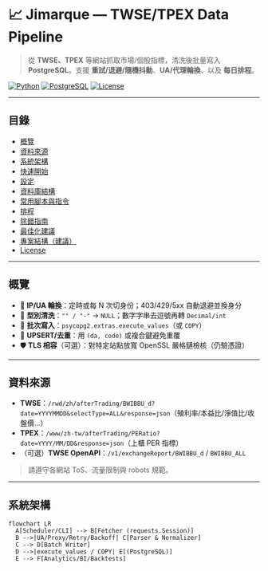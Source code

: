 # 📈 Jimarque — TWSE/TPEX Data Pipeline

> 從 **TWSE、TPEX** 等網站抓取市場/個股指標，清洗後批量寫入 **PostgreSQL**。支援 **重試/退避/隨機抖動**、**UA/代理輪換**、以及 **每日排程**。

[![Python](https://img.shields.io/badge/Python-3.12+-3776AB.svg?logo=python&logoColor=white)](#requirements)
[![PostgreSQL](https://img.shields.io/badge/PostgreSQL-14+-336791.svg?logo=postgresql&logoColor=white)](#database-schema)
[![License](https://img.shields.io/badge/License-MIT-black.svg)](#license)

---

## 目錄
- [概覽](#概覽)
- [資料來源](#資料來源)
- [系統架構](#系統架構)
- [快速開始](#快速開始)
- [設定](#設定)
- [資料庫結構](#資料庫結構)
- [常用腳本與指令](#常用腳本與指令)
- [排程](#排程)
- [除錯指南](#除錯指南)
- [最佳化建議](#最佳化建議)
- [專案結構（建議）](#專案結構建議)
- [License](#license)

---

## 概覽
- 🔁 **IP/UA 輪換**：定時或每 N 次切身份；403/429/5xx 自動退避並換身分  
- 🧪 **型別清洗**：`"" / "-"` → `NULL`；數字字串去逗號再轉 `Decimal/int`  
- 🧮 **批次寫入**：`psycopg2.extras.execute_values`（或 `COPY`）  
- 🧱 **UPSERT/去重**：用 `(da, code)` 或複合鍵避免重覆  
- 🛡️ **TLS 相容**（可選）：對特定站點放寬 OpenSSL 嚴格鏈檢核（仍驗憑證）

---

## 資料來源
- **TWSE**：`/rwd/zh/afterTrading/BWIBBU_d?date=YYYYMMDD&selectType=ALL&response=json`（殖利率/本益比/淨值比/收盤價…）
- **TPEX**：`/www/zh-tw/afterTrading/PERatio?date=YYYY/MM/DD&response=json`（上櫃 PER 指標）
- （可選）**TWSE OpenAPI**：`/v1/exchangeReport/BWIBBU_d` / `BWIBBU_ALL`

> 請遵守各網站 ToS、流量限制與 robots 規範。

---

## 系統架構
```mermaid
flowchart LR
  A[Scheduler/CLI] --> B[Fetcher (requests.Session)]
  B -->|UA/Proxy/Retry/Backoff| C[Parser & Normalizer]
  C --> D[Batch Writer]
  D -->|execute_values / COPY| E[(PostgreSQL)]
  E --> F[Analytics/BI/Backtests]
